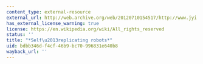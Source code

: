 ```yaml
---
content_type: external-resource
external_url: http://web.archive.org/web/20120710154517/http://www.jyi.org/news/nb.php?id=369
has_external_license_warning: true
license: https://en.wikipedia.org/wiki/All_rights_reserved
status: ''
title: "*Self\u2013replicating robots*"
uid: bdbb346d-f4cf-46b9-bc70-996831e640b8
wayback_url: ''
---
```

